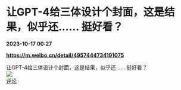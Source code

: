 # 让GPT-4给三体设计个封面，这是结果，似乎还…… 挺好看？

**2023-10-17 00:27**

**https://m.weibo.cn/detail/4957444734191075**

让GPT-4给三体设计个封面，这是结果，似乎还…… 挺好看？  
![](https://img3.chouti.com/CHOUTI_231016_8DEAF0A2A43547D6B7BF1D236AFC08DE.jpg)  
[评论](https://m.chouti.com/link/40304454)